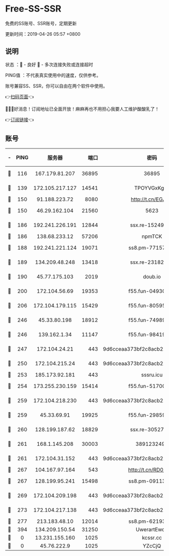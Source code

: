 # Free-SS-SSR

免费的SS账号、SSR账号，定期更新

更新时间：2019-04-26 05:57 +0800

## 说明

状态     ：🙂 - 良好 🙁 - 多次连接失败或连接超时

PING值   ：不代表真实使用中的速度，仅供参考。

账号兼容SS、SSR，你可以自由在两个软件中使用。

👉[扫码页面](https://liesauer.github.io/Free-SS-SSR/)👈

🎉🎉🎉好消息！订阅地址已全面开放！麻麻再也不用担心我要人工维护酸酸乳了！

👉[订阅链接](https://www.liesauer.net/yogurt/subscribe?ACCESS_TOKEN=DAYxR3mMaZAsaqUb)👈

## 账号

|-|PING|服务器|端口|密码|加密方式|区域|
|:----:|:----:|:-----:|-----:|:----:|:----:|:----:|
|🙂|116|167.179.81.207|36895|36895|aes-256-cfb|JP|
|🙂|139|172.105.217.127|14541|TPOYVGxKglpi|aes-256-cfb|JP|
|🙂|150|91.188.223.72|8080|http://t.cn/EGJIyrl|rc4-md5|RU|
|🙂|150|46.29.162.104|21560|5623|aes-128-ctr|RU|
|🙂|186|192.241.226.191|12844|ssx.re-15249592|aes-256-cfb|US|
|🙂|186|138.68.233.12|57206|npmTCK|rc4-md5|US|
|🙂|188|192.241.221.124|19071|ss8.pm-77157998|aes-256-cfb|US|
|🙂|189|134.209.48.248|13418|ssx.re-23182499|aes-256-cfb|US|
|🙂|190|45.77.175.103|2019|doub.io|aes-128-ctr|SG|
|🙂|200|172.104.56.69|19353|f55.fun-04930969|aes-256-cfb|SG|
|🙂|206|172.104.179.115|15429|f55.fun-80595697|aes-256-cfb|SG|
|🙂|246|45.33.80.198|18912|f55.fun-74989270|aes-256-cfb|US|
|🙂|246|139.162.1.34|11147|f55.fun-98419202|aes-256-cfb|SG|
|🙂|247|172.104.24.21|443|9d6cceaa373bf2c8acb22e60b6a58be6|aes-256-cfb|US|
|🙂|250|172.104.215.24|443|9d6cceaa373bf2c8acb22e60b6a58be6|aes-256-cfb|US|
|🙂|253|185.173.92.181|443|sssru.icu|rc4-md5|RU|
|🙂|254|173.255.230.159|15414|f55.fun-51700385|aes-256-cfb|US|
|🙂|259|172.104.218.230|443|9d6cceaa373bf2c8acb22e60b6a58be6|aes-256-cfb|US|
|🙂|259|45.33.69.91|19925|f55.fun-29859918|aes-256-cfb|US|
|🙂|260|128.199.187.62|18829|ssx.re-30527984|aes-256-cfb|SG|
|🙂|261|168.1.145.208|30003|3891232494|aes-256-cfb|AU|
|🙂|261|172.104.31.152|443|9d6cceaa373bf2c8acb22e60b6a58be6|aes-256-cfb|US|
|🙂|267|104.167.97.164|543|http://t.cn/RD0D7sx|rc4-md5|CA|
|🙂|267|128.199.95.241|15498|ss8.pm-09113399|aes-256-cfb|SG|
|🙂|269|172.104.209.198|443|9d6cceaa373bf2c8acb22e60b6a58be6|aes-256-cfb|US|
|🙂|273|172.104.217.138|443|9d6cceaa373bf2c8acb22e60b6a58be6|aes-256-cfb|US|
|🙂|277|213.183.48.10|12014|ss8.pm-62193302|rc4-md5|RU|
|🙂|394|134.209.150.54|31250|UwerartEwqe|chacha20|IN|
|🙁|0|13.231.155.160|1025|kcssr.cc|rc4-md5|JP|
|🙁|0|45.76.222.9|1025|YZcCjQ|rc4-md5|JP|
